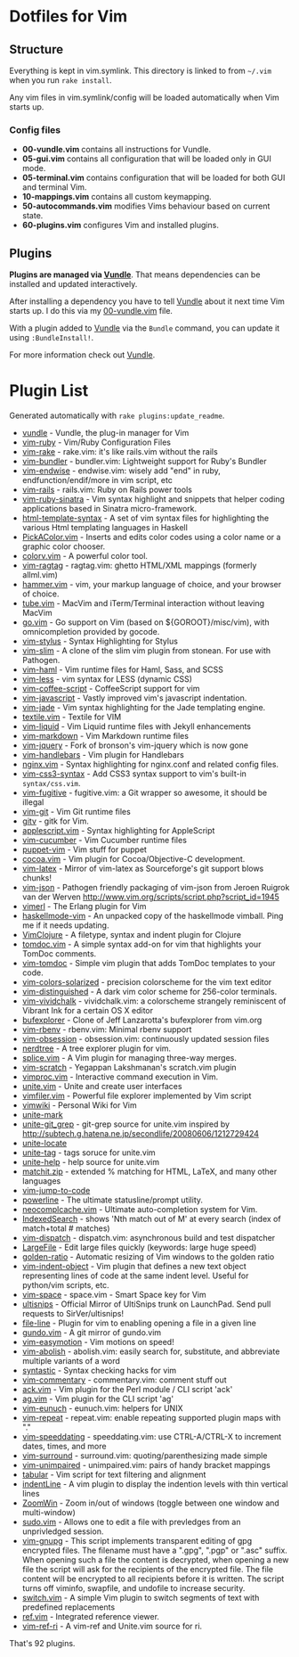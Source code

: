 # Dotfiles for Vim

## Structure

Everything is kept in vim.symlink. This directory is linked to from
`~/.vim` when you run `rake install`.

Any vim files in vim.symlink/config will be loaded automatically when
Vim starts up.

### Config files

- **00-vundle.vim** contains all instructions for Vundle.
- **05-gui.vim** contains all configuration that will be loaded only in
  GUI mode.
- **05-terminal.vim** contains configuration that will be loaded for
  both GUI and terminal Vim.
- **10-mappings.vim** contains all custom keymapping.
- **50-autocommands.vim** modifies Vims behaviour based on current
  state.
- **60-plugins.vim** configures Vim and installed plugins.

## Plugins

**Plugins are managed via [Vundle][vundle]**. That means dependencies
can be installed and updated interactively.

After installing a dependency you have to tell [Vundle][vundle] about it
next time Vim starts up. I do this via my [00-vundle.vim][vundleconf]
file.

With a plugin added to [Vundle][vundle] via the `Bundle` command, you
can update it using `:BundleInstall!`.

For more information check out [Vundle][vundle].

[vundle]: https://github.com/gmarik/vundle
[vundleconf]: https://github.com/jcf/dotfiles/blob/master/vim/vim.symlink/config/00-vundle.vim

# Plugin List

Generated automatically with `rake plugins:update_readme`.


 * [vundle](https://github.com/gmarik/vundle) - Vundle, the plug-in manager for Vim
 * [vim-ruby](https://github.com/vim-ruby/vim-ruby) - Vim/Ruby Configuration Files
 * [vim-rake](https://github.com/tpope/vim-rake) - rake.vim: it's like rails.vim without the rails
 * [vim-bundler](https://github.com/tpope/vim-bundler) - bundler.vim: Lightweight support for Ruby's Bundler
 * [vim-endwise](https://github.com/tpope/vim-endwise) - endwise.vim: wisely add "end" in ruby, endfunction/endif/more in vim script, etc
 * [vim-rails](https://github.com/tpope/vim-rails) - rails.vim: Ruby on Rails power tools
 * [vim-ruby-sinatra](https://github.com/hallison/vim-ruby-sinatra) - Vim syntax highlight and snippets that helper coding applications based in Sinatra micro-framework.
 * [html-template-syntax](https://github.com/pbrisbin/html-template-syntax) - A set of vim syntax files for highlighting the various Html templating languages in Haskell
 * [PickAColor.vim](https://github.com/vim-scripts/PickAColor.vim) - Inserts and edits color codes using a color name or a graphic color chooser.
 * [colorv.vim](https://github.com/Rykka/colorv.vim) - A powerful color tool.
 * [vim-ragtag](https://github.com/tpope/vim-ragtag) - ragtag.vim: ghetto HTML/XML mappings (formerly allml.vim)
 * [hammer.vim](https://github.com/matthias-guenther/hammer.vim) - vim,  your markup language of choice, and your browser of choice.
 * [tube.vim](https://github.com/gcmt/tube.vim) - MacVim and iTerm/Terminal interaction without leaving MacVim
 * [go.vim](https://github.com/jcf/go.vim) - Go support on Vim (based on ${GOROOT}/misc/vim), with omnicompletion provided by gocode.
 * [vim-stylus](https://github.com/wavded/vim-stylus) - Syntax Highlighting for Stylus
 * [vim-slim](https://github.com/slim-template/vim-slim) - A clone of the slim vim plugin from stonean. For use with Pathogen.
 * [vim-haml](https://github.com/tpope/vim-haml) - Vim runtime files for Haml, Sass, and SCSS
 * [vim-less](https://github.com/groenewege/vim-less) - vim syntax for LESS (dynamic CSS)
 * [vim-coffee-script](https://github.com/kchmck/vim-coffee-script) - CoffeeScript support for vim
 * [vim-javascript](https://github.com/pangloss/vim-javascript) - Vastly improved vim's javascript indentation.
 * [vim-jade](https://github.com/statianzo/vim-jade) - Vim syntax highlighting for the Jade templating engine.
 * [textile.vim](https://github.com/timcharper/textile.vim) - Textile for VIM
 * [vim-liquid](https://github.com/tpope/vim-liquid) - Vim Liquid runtime files with Jekyll enhancements
 * [vim-markdown](https://github.com/tpope/vim-markdown) - Vim Markdown runtime files
 * [vim-jquery](https://github.com/itspriddle/vim-jquery) - Fork of bronson's vim-jquery which is now gone
 * [vim-handlebars](https://github.com/nono/vim-handlebars) - Vim plugin for Handlebars
 * [nginx.vim](https://github.com/mutewinter/nginx.vim) - Syntax highlighting for nginx.conf and related config files.
 * [vim-css3-syntax](https://github.com/hail2u/vim-css3-syntax) - Add CSS3 syntax support to vim's built-in `syntax/css.vim`.
 * [vim-fugitive](https://github.com/tpope/vim-fugitive) - fugitive.vim: a Git wrapper so awesome, it should be illegal
 * [vim-git](https://github.com/tpope/vim-git) - Vim Git runtime files
 * [gitv](https://github.com/gregsexton/gitv) - gitk for Vim.
 * [applescript.vim](https://github.com/vim-scripts/applescript.vim) - Syntax highlighting for AppleScript
 * [vim-cucumber](https://github.com/tpope/vim-cucumber) - Vim Cucumber runtime files
 * [puppet-vim](https://github.com/ajf/puppet-vim) - Vim stuff for puppet
 * [cocoa.vim](https://github.com/jcf/cocoa.vim) - Vim plugin for Cocoa/Objective-C development.
 * [vim-latex](https://github.com/jcf/vim-latex) - Mirror of vim-latex as Sourceforge's git support blows chunks!
 * [vim-json](https://github.com/leshill/vim-json) - Pathogen friendly packaging of vim-json from Jeroen Ruigrok van der Werven http://www.vim.org/scripts/script.php?script_id=1945
 * [vimerl](https://github.com/jimenezrick/vimerl) - The Erlang plugin for Vim
 * [haskellmode-vim](https://github.com/lukerandall/haskellmode-vim) - An unpacked copy of the haskellmode vimball. Ping me if it needs updating.
 * [VimClojure](https://github.com/vim-scripts/VimClojure) - A filetype, syntax and indent plugin for Clojure
 * [tomdoc.vim](https://github.com/duwanis/tomdoc.vim) - A simple syntax add-on for vim that highlights your TomDoc comments.
 * [vim-tomdoc](https://github.com/jc00ke/vim-tomdoc) - Simple vim plugin that adds TomDoc templates to your code.
 * [vim-colors-solarized](https://github.com/altercation/vim-colors-solarized) - precision colorscheme for the vim text editor
 * [vim-distinguished](https://github.com/Lokaltog/vim-distinguished) - A dark vim color scheme for 256-color terminals.
 * [vim-vividchalk](https://github.com/tpope/vim-vividchalk) - vividchalk.vim: a colorscheme strangely reminiscent of Vibrant Ink for a certain OS X editor
 * [bufexplorer](https://github.com/corntrace/bufexplorer) - Clone of Jeff Lanzarotta's bufexplorer from vim.org
 * [vim-rbenv](https://github.com/tpope/vim-rbenv) - rbenv.vim: Minimal rbenv support
 * [vim-obsession](https://github.com/tpope/vim-obsession) - obsession.vim: continuously updated session files
 * [nerdtree](https://github.com/scrooloose/nerdtree) - A tree explorer plugin for vim.
 * [splice.vim](https://github.com/sjl/splice.vim) - A Vim plugin for managing three-way merges.
 * [vim-scratch](https://github.com/duff/vim-scratch) - Yegappan Lakshmanan's scratch.vim plugin
 * [vimproc.vim](https://github.com/Shougo/vimproc.vim) - Interactive command execution in Vim.
 * [unite.vim](https://github.com/Shougo/unite.vim) - Unite and create user interfaces
 * [vimfiler.vim](https://github.com/Shougo/vimfiler.vim) - Powerful file explorer implemented by Vim script
 * [vimwiki](https://github.com/vim-scripts/vimwiki) - Personal Wiki for Vim
 * [unite-mark](https://github.com/tacroe/unite-mark)
 * [unite-git_grep](https://github.com/sgur/unite-git_grep) - git-grep source for unite.vim inspired by http://subtech.g.hatena.ne.jp/secondlife/20080606/1212729424
 * [unite-locate](https://github.com/ujihisa/unite-locate)
 * [unite-tag](https://github.com/tsukkee/unite-tag) - tags soruce for unite.vim
 * [unite-help](https://github.com/tsukkee/unite-help) - help source for unite.vim
 * [matchit.zip](https://github.com/vim-scripts/matchit.zip) - extended % matching for HTML, LaTeX, and many other languages
 * [vim-jump-to-code](https://github.com/jcf/vim-jump-to-code)
 * [powerline](https://github.com/Lokaltog/powerline) - The ultimate statusline/prompt utility.
 * [neocomplcache.vim](https://github.com/Shougo/neocomplcache.vim) - Ultimate auto-completion system for Vim.
 * [IndexedSearch](https://github.com/vim-scripts/IndexedSearch) - shows  'Nth match out of M'  at every search (index of match+total # matches)
 * [vim-dispatch](https://github.com/tpope/vim-dispatch) - dispatch.vim: asynchronous build and test dispatcher
 * [LargeFile](https://github.com/vim-scripts/LargeFile) - Edit large files quickly (keywords: large huge speed)
 * [golden-ratio](https://github.com/roman/golden-ratio) - Automatic resizing of Vim windows to the golden ratio 
 * [vim-indent-object](https://github.com/michaeljsmith/vim-indent-object) - Vim plugin that defines a new text object representing lines of code at the same indent level. Useful for python/vim scripts, etc.
 * [vim-space](https://github.com/spiiph/vim-space) - space.vim - Smart Space key for Vim
 * [ultisnips](https://github.com/SirVer/ultisnips) - Official Mirror of UltiSnips trunk on LaunchPad. Send pull requests to SirVer/ultisnips!
 * [file-line](https://github.com/bogado/file-line) - Plugin for vim to enabling opening a file in a given line
 * [gundo.vim](https://github.com/sjl/gundo.vim) - A git mirror of gundo.vim
 * [vim-easymotion](https://github.com/Lokaltog/vim-easymotion) - Vim motions on speed!
 * [vim-abolish](https://github.com/tpope/vim-abolish) - abolish.vim: easily search for, substitute, and abbreviate multiple variants of a word
 * [syntastic](https://github.com/scrooloose/syntastic) - Syntax checking hacks for vim
 * [vim-commentary](https://github.com/tpope/vim-commentary) - commentary.vim: comment stuff out
 * [ack.vim](https://github.com/mileszs/ack.vim) - Vim plugin for the Perl module / CLI script 'ack'
 * [ag.vim](https://github.com/epmatsw/ag.vim) - Vim plugin for the CLI script 'ag'
 * [vim-eunuch](https://github.com/tpope/vim-eunuch) - eunuch.vim: helpers for UNIX
 * [vim-repeat](https://github.com/tpope/vim-repeat) - repeat.vim: enable repeating supported plugin maps with "."
 * [vim-speeddating](https://github.com/tpope/vim-speeddating) - speeddating.vim: use CTRL-A/CTRL-X to increment dates, times, and more
 * [vim-surround](https://github.com/tpope/vim-surround) - surround.vim: quoting/parenthesizing made simple
 * [vim-unimpaired](https://github.com/tpope/vim-unimpaired) - unimpaired.vim: pairs of handy bracket mappings
 * [tabular](https://github.com/godlygeek/tabular) - Vim script for text filtering and alignment
 * [indentLine](https://github.com/Yggdroot/indentLine) - A vim plugin to display the indention levels with thin vertical lines
 * [ZoomWin](https://github.com/vim-scripts/ZoomWin) - Zoom in/out  of windows (toggle between one window and multi-window)
 * [sudo.vim](https://github.com/vim-scripts/sudo.vim) - Allows one to edit a file with prevledges from an unprivledged session.
 * [vim-gnupg](https://github.com/jamessan/vim-gnupg) - This script implements transparent editing of gpg encrypted files. The filename must have a ".gpg", ".pgp" or ".asc" suffix. When opening such a file the content is decrypted, when opening a new file the script will ask for the recipients of the encrypted file. The file content will be encrypted to all recipients before it is written. The script turns off viminfo, swapfile, and undofile to increase security. 
 * [switch.vim](https://github.com/AndrewRadev/switch.vim) - A simple Vim plugin to switch segments of text with predefined replacements
 * [ref.vim](https://github.com/vim-scripts/ref.vim) - Integrated reference viewer.
 * [vim-ref-ri](https://github.com/taka84u9/vim-ref-ri) - A vim-ref and Unite.vim source for ri.

That's 92 plugins.
